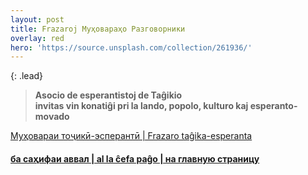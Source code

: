 ```yaml
---
layout: post
title: Frazaroj Муҳовараҳо Разговорники
overlay: red
hero: 'https://source.unsplash.com/collection/261936/'
---
```


{: .lead}



> **Asocio de esperantistoj de Taĝikio  
> invitas vin konatiĝi pri la lando, popolo, kulturo kaj
> esperanto-movado**

[Муҳовараи тоҷикӣ-эсперантӣ | Frazaro taĝika-esperanta](muhovara.htm)



#### [ба саҳифаи аввал | al la ĉefa paĝo | на главную страницу](index.htm)

